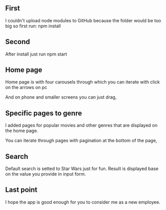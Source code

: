 ## First
I couldn't upload node modules to GitHub because the folder would be too big so first run: npm install 

## Second

After install just run npm start

## Home page 

Home page is with four carousels through which you can iterate with click on the arrows on pc

And on phone and smaller screens you can just drag,

## Specific pages to genre

I added pages for popular movies and other genres that are displayed on the home page. 

You can iterate through pages with pagination at the bottom of the page, 

## Search

Default search is setted to Star Wars just for fun.
Result is displayed base on the value you provide in input form. 

## Last point 

I hope the app is good enough for you to consider me as a new employee.

